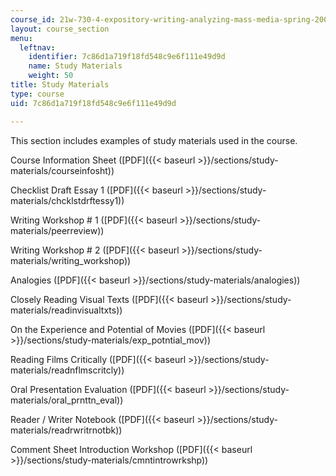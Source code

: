 ```yaml
---
course_id: 21w-730-4-expository-writing-analyzing-mass-media-spring-2001
layout: course_section
menu:
  leftnav:
    identifier: 7c86d1a719f18fd548c9e6f111e49d9d
    name: Study Materials
    weight: 50
title: Study Materials
type: course
uid: 7c86d1a719f18fd548c9e6f111e49d9d

---
```


This section includes examples of study materials used in the course.

Course Information Sheet ([PDF]({{< baseurl >}}/sections/study-materials/courseinfosht))

Checklist Draft Essay 1 ([PDF]({{< baseurl >}}/sections/study-materials/chcklstdrftessy1))

Writing Workshop # 1 ([PDF]({{< baseurl >}}/sections/study-materials/peerreview))

Writing Workshop # 2 ([PDF]({{< baseurl >}}/sections/study-materials/writing_workshop))

Analogies ([PDF]({{< baseurl >}}/sections/study-materials/analogies))

Closely Reading Visual Texts ([PDF]({{< baseurl >}}/sections/study-materials/readinvisualtxts))

On the Experience and Potential of Movies ([PDF]({{< baseurl >}}/sections/study-materials/exp_potntial_mov))

Reading Films Critically ([PDF]({{< baseurl >}}/sections/study-materials/readnflmscritcly))

Oral Presentation Evaluation ([PDF]({{< baseurl >}}/sections/study-materials/oral_prnttn_eval))

Reader / Writer Notebook ([PDF]({{< baseurl >}}/sections/study-materials/readrwritrnotbk))

Comment Sheet Introduction Workshop ([PDF]({{< baseurl >}}/sections/study-materials/cmntintrowrkshp))